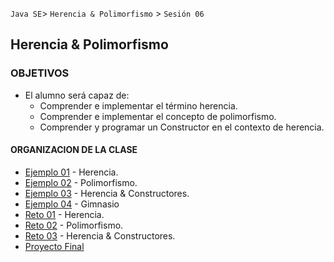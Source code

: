 
`Java SE`> `Herencia & Polimorfismo` > `Sesión 06`

## Herencia & Polimorfismo

### OBJETIVOS 

<ul>
  <li type= disc> El alumno será capaz de: 
  <ul>
     <li> Comprender e implementar el término herencia.
     <li> Comprender e implementar el concepto de polimorfismo.
     <li> Comprender y programar un Constructor en el contexto de herencia.
  </ul>
</ul>

#### ORGANIZACION DE LA CLASE 

- [Ejemplo 01](Ejemplo-01) - Herencia.
- [Ejemplo 02](Ejemplo-02) - Polimorfismo.
- [Ejemplo 03](Ejemplo-03) - Herencia & Constructores.
- [Ejemplo 04](Ejemplo-04) - Gimnasio
- [Reto 01](Reto-01) - Herencia.
- [Reto 02](Reto-02) - Polimorfismo.
- [Reto 03](Reto-03) - Herencia & Constructores.
- [Proyecto Final](Proyecto)
